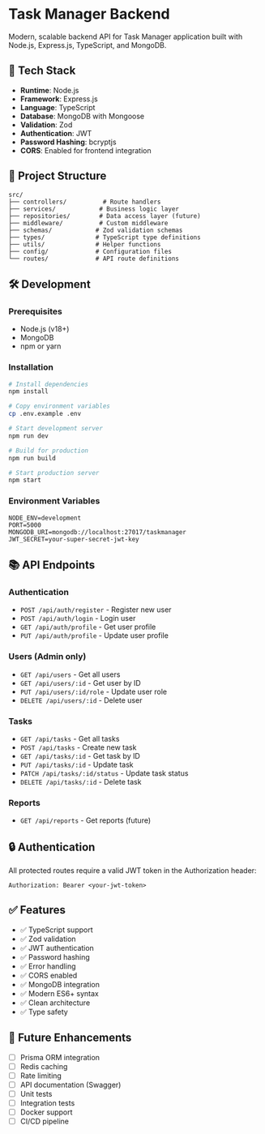 # Task Manager Backend

Modern, scalable backend API for Task Manager application built with Node.js, Express.js, TypeScript, and MongoDB.

## 🚀 Tech Stack

- **Runtime**: Node.js
- **Framework**: Express.js
- **Language**: TypeScript
- **Database**: MongoDB with Mongoose
- **Validation**: Zod
- **Authentication**: JWT
- **Password Hashing**: bcryptjs
- **CORS**: Enabled for frontend integration

## 📁 Project Structure

```
src/
├── controllers/          # Route handlers
├── services/            # Business logic layer
├── repositories/        # Data access layer (future)
├── middleware/          # Custom middleware
├── schemas/            # Zod validation schemas
├── types/              # TypeScript type definitions
├── utils/              # Helper functions
├── config/             # Configuration files
└── routes/             # API route definitions
```

## 🛠️ Development

### Prerequisites

- Node.js (v18+)
- MongoDB
- npm or yarn

### Installation

```bash
# Install dependencies
npm install

# Copy environment variables
cp .env.example .env

# Start development server
npm run dev

# Build for production
npm run build

# Start production server
npm start
```

### Environment Variables

```env
NODE_ENV=development
PORT=5000
MONGODB_URI=mongodb://localhost:27017/taskmanager
JWT_SECRET=your-super-secret-jwt-key
```

## 📚 API Endpoints

### Authentication

- `POST /api/auth/register` - Register new user
- `POST /api/auth/login` - Login user
- `GET /api/auth/profile` - Get user profile
- `PUT /api/auth/profile` - Update user profile

### Users (Admin only)

- `GET /api/users` - Get all users
- `GET /api/users/:id` - Get user by ID
- `PUT /api/users/:id/role` - Update user role
- `DELETE /api/users/:id` - Delete user

### Tasks

- `GET /api/tasks` - Get all tasks
- `POST /api/tasks` - Create new task
- `GET /api/tasks/:id` - Get task by ID
- `PUT /api/tasks/:id` - Update task
- `PATCH /api/tasks/:id/status` - Update task status
- `DELETE /api/tasks/:id` - Delete task

### Reports

- `GET /api/reports` - Get reports (future)

## 🔒 Authentication

All protected routes require a valid JWT token in the Authorization header:

```
Authorization: Bearer <your-jwt-token>
```

## ✅ Features

- ✅ TypeScript support
- ✅ Zod validation
- ✅ JWT authentication
- ✅ Password hashing
- ✅ Error handling
- ✅ CORS enabled
- ✅ MongoDB integration
- ✅ Modern ES6+ syntax
- ✅ Clean architecture
- ✅ Type safety

## 🚧 Future Enhancements

- [ ] Prisma ORM integration
- [ ] Redis caching
- [ ] Rate limiting
- [ ] API documentation (Swagger)
- [ ] Unit tests
- [ ] Integration tests
- [ ] Docker support
- [ ] CI/CD pipeline

